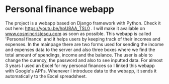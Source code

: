 # Personal finance webapp

The project is a webapp based on Django framework with Python. Check it out
here: https://youtu.be/hpU8AA_TSL0 . I will make it available on www.cosmincristescu.com as soon as possible.
This webapp is called 'Personal finance' and it helps users by keeping track of their incomes and
expenses. In the mainpage there are two forms used for sending the income and expenses data to
the server and also three boxes where we find the total amount of spendings, income and the
balance. The user is able to change the curency, the password and also to see inputted data. For
almost 3 years I used an Excel for my personal finances so I linked this webapp with Google's API's.
Whenever I introduce data to the webapp, it sends it automatically to the Excel spreadsheet.
